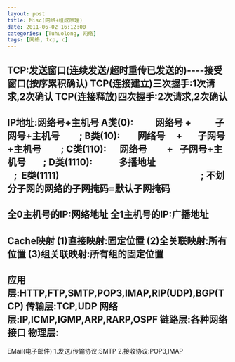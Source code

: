 ```yaml
---
layout: post
title: Misc(网络+组成原理)
date: 2011-06-02 16:12:00
categories: [Tuhuolong, 网络]
tags: [网络, tcp, c]
---
```

TCP:**发送窗口**(**连续发送**/**超时重传**已发送的)----**接受窗口**(**按序累积确认**)
TCP(连接建立)**三次握手**:1次请求,2次确认
TCP(连接释放)四次握手:2次请求,2次确认
---------------------------------------------------------------------------------------------------
IP地址:网络号+主机号
A类(0):          网络号 +           子网号+主机号         ;
B类(10):        网络号     +       子网号+主机号         ;
C类(110):      网络号         +   子网号+主机号        ;
D类(1110):            多播地址                                    ; 
E类(1111)                                                                 ;
不划分子网的网络的子网掩码=默认子网掩码
---------------------------------------------------------------------------------------------------
全0主机号的IP:网络地址
全1主机号的IP:广播地址
---------------------------------------------------------------------------------------------------
Cache映射
(1)直接映射:固定位置
(2)全关联映射:所有位置
(3)组关联映射:所有组的固定位置
---------------------------------------------------------------------------------------------------
应用层:HTTP,FTP,SMTP,POP3,IMAP,RIP(UDP),BGP(TCP)
传输层:TCP,UDP
网络层:IP,ICMP,IGMP,ARP,RARP,OSPF
链路层:各种网络接口
物理层:
---------------------------------------------------------------------------------------------------
EMail(电子邮件)
1.发送/传输协议:SMTP
2.接收协议:POP3,IMAP
